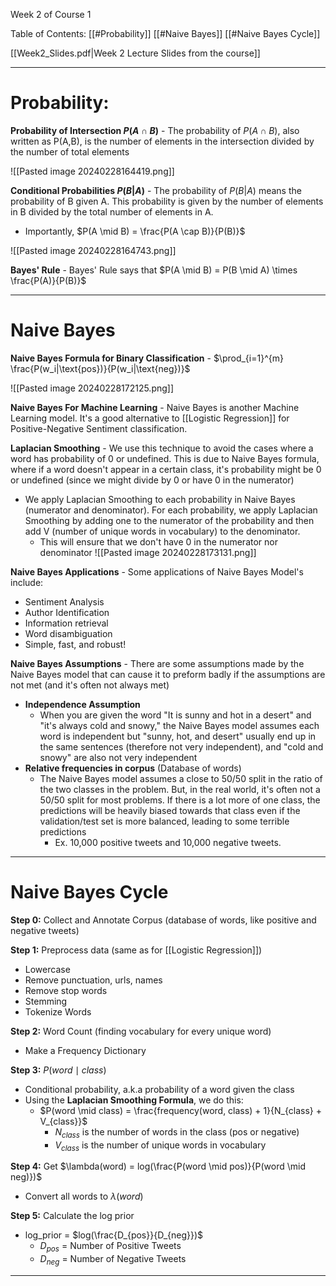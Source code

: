
Week 2 of Course 1

Table of Contents:
	[[#Probability]]
	[[#Naive Bayes]]
	[[#Naive Bayes Cycle]]


[[Week2_Slides.pdf|Week 2 Lecture Slides from the course]]

---


# Probability:

**Probability of Intersection $P(A \cap B)$** - The probability of $P(A \cap B)$, also written as P(A,B), is the number of elements in the intersection divided by the number of total elements 

![[Pasted image 20240228164419.png]]
 
 



**Conditional Probabilities $P(B | A)$** - The probability of $P(B | A)$ means the probability of B given A. This probability is given by the number of elements in B divided by the total number of elements in A. 
- Importantly, $P(A \mid B) = \frac{P(A \cap B)}{P(B)}$

![[Pasted image 20240228164743.png]]





**Bayes' Rule** - Bayes' Rule says that $P(A \mid B) = P(B \mid A) \times \frac{P(A)}{P(B)}$

---

# Naive Bayes 

**Naive Bayes Formula for Binary Classification** - $\prod_{i=1}^{m} \frac{P(w_i|\text{pos})}{P(w_i|\text{neg})}$

![[Pasted image 20240228172125.png]]

**Naive Bayes For Machine Learning** - Naive Bayes is another Machine Learning model. It's a good alternative to [[Logistic Regression]] for Positive-Negative Sentiment classification.



**Laplacian Smoothing** - We use this technique to avoid the cases where a word has probability of 0 or undefined. This is due to Naive Bayes formula, where if a word doesn't appear in a certain class, it's probability might be 0 or undefined (since we might divide by 0 or have 0 in the numerator)
- We apply Laplacian Smoothing to each probability in Naive Bayes (numerator and denominator). For each probability, we apply Laplacian Smoothing by adding one to the numerator of the probability and then add V (number of unique words in vocabulary) to the denominator. 
	- This will ensure that we don't have 0 in the numerator nor denominator
![[Pasted image 20240228173131.png]]

**Naive Bayes Applications** - Some applications of Naive Bayes Model's include:
- Sentiment Analysis
- Author Identification
- Information retrieval
- Word disambiguation
- Simple, fast, and robust!

**Naive Bayes Assumptions** - There are some assumptions made by the Naive Bayes model that can cause it to preform badly if the assumptions are not met (and it's often not always met)
- **Independence Assumption**
	- When you are given the word "It is sunny and hot in a desert" and "it's always cold and snowy," the Naive Bayes model assumes each word is independent but "sunny, hot, and desert" usually end up in the same sentences (therefore not very independent), and "cold and snowy" are also not very independent
- **Relative frequencies in corpus** (Database of words)
	- The Naive Bayes model assumes a close to 50/50 split in the ratio of the two classes in the problem. But, in the real world, it's often not a 50/50 split for most problems. If there is a lot more of one class, the predictions will be heavily biased towards that class even if the validation/test set is more balanced, leading to some terrible predictions
		- Ex. 10,000 positive tweets and 10,000 negative tweets.



---

# Naive Bayes Cycle

**Step 0:** Collect and Annotate Corpus (database of words, like positive and negative tweets)

**Step 1:** Preprocess data (same as for [[Logistic Regression]])
- Lowercase
- Remove punctuation, urls, names
- Remove stop words
- Stemming
- Tokenize Words

**Step 2:** Word Count (finding vocabulary for every unique word)
- Make a Frequency Dictionary 

**Step 3:** $P(word \mid class)$ 
- Conditional probability, a.k.a probability of a word given the class
- Using the **Laplacian Smoothing Formula**, we do this:
	- $P(word \mid class) = \frac{frequency(word, class) + 1}{N_{class} + V_{class}}$
		- $N_{class}$ is the number of words in the class (pos or negative)
		- $V_{class}$ is the number of unique words in vocabulary

**Step 4:** Get $\lambda(word) = log(\frac{P(word \mid pos)}{P(word \mid neg)})$
- Convert all words to $\lambda(word)$

**Step 5:** Calculate the log prior
- log_prior = $log(\frac{D_{pos}}{D_{neg}})$
	- $D_{pos}$ = Number of Positive Tweets
	- $D_{neg}$ = Number of Negative Tweets



---